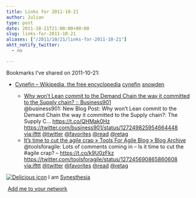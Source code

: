 ```yaml
---
title: Links for 2011-10-21
author: Julian
type: post
date: 2011-10-21T21:00:00+00:00
slug: links-for-2011-10-21 
aliases: ["/2011/10/21/links-for-2011-10-21"]
aktt_notify_twitter:
  - no

---
```

Bookmarks I&#8217;ve shared on 2011-10-21:

  * [Cynefin &#8211; Wikipedia, the free encyclopedia][1] 
    [cynefin][2] [snowden][3] </li> 
    
      * [Why won&rsquo;t Lean commit to the Demand Chain the way it committed to the Supply chain? :: Business901][4]  
        @business901: New Blog Post: Why won&rsquo;t Lean commit to the Demand Chain the way it committed to the Supply chain?: The Supply C&#8230; https://t.co/QHMak0Hz https://twitter.com/business901/status/127249825954664448  
        [via:ifttt][5]  [@twitter][6]  [@favorites][7]  [@read][8]  [@retag][9] 
      * [It&rsquo;s time to cut the agile crap &raquo; Tools For Agile Blog &raquo; Blog Archive][10]  
        @toolsforagile: Lots of comments coming in &#8211; Is it time to cut the #agile crap? &#8211; https://t.co/k9U0zFkz https://twitter.com/toolsforagile/status/127245690865860608  
        [via:ifttt][5]  [@twitter][6]  [@favorites][7]  [@read][8]  [@retag][9] </ul> 
    
    <p class="deliciouslink">
      <a href="https://del.icio.us/synesthesia" title="See all my bookmarks on del.icio.us"><img src="https://www.synesthesia.co.uk/images/deliciousicon.jpg" alt="Delicious icon" /></a>&nbsp;I am <a href="https://del.icio.us/synesthesia" title="See all my bookmarks on del.icio.us">Synesthesia</a>
    </p>
    
    <p class="deliciouslink">
      <a href="https://del.icio.us/network?add=synesthesia" title="Add me to your del.icio.us network"><img src="https://www.synesthesia.co.uk/images/add.gif" alt="" /></a>&nbsp;<a href="https://del.icio.us/network?add=synesthesia" title="Add me to your del.icio.us network">Add me to your network</a>
    </p>

 [1]: https://en.wikipedia.org/wiki/Cynefin
 [2]: https://www.delicious.com/synesthesia/cynefin
 [3]: https://www.delicious.com/synesthesia/snowden
 [4]: https://business901.com/blog1/why-wont-lean-commit-to-the-demand-chain-the-way-it-committed-to-the-supply-chain/?utm_source=feedburner&utm_medium=feed&utm_campaign=Feed:+BUSINESS901/aZwl+(Business901)
 [5]: https://www.delicious.com/synesthesia/via%3Aifttt
 [6]: https://www.delicious.com/synesthesia/+%40twitter
 [7]: https://www.delicious.com/synesthesia/+%40favorites
 [8]: https://www.delicious.com/synesthesia/+%40read
 [9]: https://www.delicious.com/synesthesia/+%40retag
 [10]: https://toolsforagile.com/blog/archives/845/its-time-to-cut-the-agile-crap